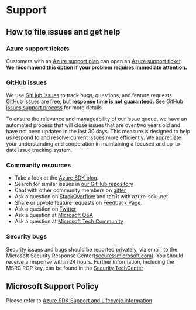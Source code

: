 # Support

## How to file issues and get help  

### Azure support tickets

Customers with an [Azure support plan](https://azure.microsoft.com/support/options/) can open an [Azure support ticket](https://azure.microsoft.com/support/create-ticket/).
**We recommend this option if your problem requires immediate attention.**

### GitHub issues

We use [GitHub Issues](https://github.com/Azure/azure-sdk-for-net/issues/new/choose) to track bugs, questions, and feature requests.
GitHub issues are free, but **response time is not guaranteed.** See [GitHub issues support process](https://devblogs.microsoft.com/azure-sdk/github-issue-support-process/) for more details.

To ensure the relevance and manageability of our issue queue, we have an automated process that will close issues that are over two years old and have not been updated in the last 30 days. This measure is designed to help us respond to and resolve current issues more efficiently. We appreciate your understanding and cooperation in maintaining a focused and up-to-date issue tracking system.

### Community resources
- Take a look at the [Azure SDK blog](https://devblogs.microsoft.com/azure-sdk/).
- Search for similar issues in [our GitHub repository](https://github.com/Azure/azure-sdk-for-net/issues)
- Chat with other community members on [gitter](https://gitter.im/Azure/azure-sdk-for-net?source=orgpage)
- Ask a question on [StackOverflow](https://stackoverflow.com/questions/tagged/azure-sdk-.net) and tag it with azure-sdk-.net
- Share or upvote feature requests on [Feedback Page](https://feedback.azure.com/forums/34192--general-feedback).
- Ask a question on [Twitter](https://twitter.com/AzureSDK)
- Ask a question at [Microsoft Q&A](https://docs.microsoft.com/answers/products/azure?WT.mc_id=Portal-Microsoft_Azure_Support&product=all)
- Ask a question at [Microsoft Tech Community](https://techcommunity.microsoft.com/t5/azure/ct-p/Azure)

### Security bugs
Security issues and bugs should be reported privately, via email, to the Microsoft Security Response Center(secure@microsoft.com). 
You should receive a response within 24 hours. 
Further information, including the MSRC PGP key, can be found in the [Security TechCenter](https://www.microsoft.com/msrc/faqs-report-an-issue?rtc=1)

## Microsoft Support Policy

Please refer to [Azure SDK Support and Lifecycle information](https://azure.github.io/azure-sdk/policies_support.html)
